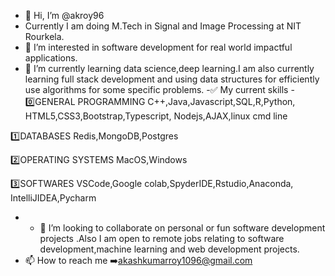 - 👋 Hi, I’m @akroy96
- Currently I am doing M.Tech in Signal and Image Processing at NIT Rourkela.
- 👀 I’m interested in software development for real world impactful applications.
- 🌱 I’m currently learning data science,deep learning.I am also currently learning full stack development and using data structures for efficiently use algorithms for some specific problems.
-✅ My current skills -
0️⃣GENERAL PROGRAMMING
C++,Java,Javascript,SQL,R,Python,
HTML5,CSS3,Bootstrap,Typescript,
Nodejs,AJAX,linux cmd line

1️⃣DATABASES
Redis,MongoDB,Postgres

2️⃣OPERATING SYSTEMS
MacOS,Windows

3️⃣SOFTWARES
VSCode,Google
colab,SpyderIDE,Rstudio,Anaconda,
IntelliJIDEA,Pycharm

- - 💞️ I’m looking to collaborate on personal or fun software development projects .Also I am open to remote jobs relating to software development,machine learning and web development projects.
- 📫 How to reach me ➡️akashkumarroy1096@gmail.com

